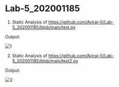 # Lab-5_202001185
1. Static Analysis of
 https://github.com/Aviraj-0/Lab-5_202001185/blob/main/test.py

Output:

![1](https://user-images.githubusercontent.com/124194684/225574016-8be1abef-4a94-44d0-af81-3ea5a6f20870.png)

2. Static Analysis of https://github.com/Aviraj-0/Lab-5_202001185/blob/main/test2.py

Output:

![2](https://user-images.githubusercontent.com/124194684/225578641-d2b524dd-daca-419e-9251-2974f276c7e5.png)
